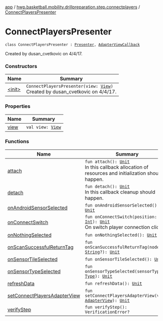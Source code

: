 [app](../../index.md) / [hwp.basketball.mobility.drillpreparation.step.connectplayers](../index.md) / [ConnectPlayersPresenter](.)

# ConnectPlayersPresenter

`class ConnectPlayersPresenter : `[`Presenter`](../-connect-players-contract/-presenter/index.md)`, `[`AdapterViewCallback`](../-connect-players-contract/-adapter-view-callback/index.md)

Created by dusan_cvetkovic on 4/4/17.

### Constructors

| Name | Summary |
|---|---|
| [&lt;init&gt;](-init-.md) | `ConnectPlayersPresenter(view: `[`View`](../-connect-players-contract/-view/index.md)`)`<br>Created by dusan_cvetkovic on 4/4/17. |

### Properties

| Name | Summary |
|---|---|
| [view](view.md) | `val view: `[`View`](../-connect-players-contract/-view/index.md) |

### Functions

| Name | Summary |
|---|---|
| [attach](attach.md) | `fun attach(): `[`Unit`](https://kotlinlang.org/api/latest/jvm/stdlib/kotlin/-unit/index.html)<br>In this callback allocation of resources and initialization should happen. |
| [detach](detach.md) | `fun detach(): `[`Unit`](https://kotlinlang.org/api/latest/jvm/stdlib/kotlin/-unit/index.html)<br>In this callback cleanup should happen. |
| [onAndroidSensorSelected](on-android-sensor-selected.md) | `fun onAndroidSensorSelected(): `[`Unit`](https://kotlinlang.org/api/latest/jvm/stdlib/kotlin/-unit/index.html) |
| [onConnectSwitch](on-connect-switch.md) | `fun onConnectSwitch(position: `[`Int`](https://kotlinlang.org/api/latest/jvm/stdlib/kotlin/-int/index.html)`): `[`Unit`](https://kotlinlang.org/api/latest/jvm/stdlib/kotlin/-unit/index.html)<br>On switch player connection clicked. |
| [onNothingSelected](on-nothing-selected.md) | `fun onNothingSelected(): `[`Unit`](https://kotlinlang.org/api/latest/jvm/stdlib/kotlin/-unit/index.html) |
| [onScanSuccessfulReturnTag](on-scan-successful-return-tag.md) | `fun onScanSuccessfulReturnTag(nodeTag: `[`String`](https://kotlinlang.org/api/latest/jvm/stdlib/kotlin/-string/index.html)`?): `[`Unit`](https://kotlinlang.org/api/latest/jvm/stdlib/kotlin/-unit/index.html) |
| [onSensorTileSelected](on-sensor-tile-selected.md) | `fun onSensorTileSelected(): `[`Unit`](https://kotlinlang.org/api/latest/jvm/stdlib/kotlin/-unit/index.html) |
| [onSensorTypeSelected](on-sensor-type-selected.md) | `fun onSensorTypeSelected(sensorType: `[`Type`](../../hwp.basketball.mobility.device.sensor/-sensor-factory/-type/index.md)`): `[`Unit`](https://kotlinlang.org/api/latest/jvm/stdlib/kotlin/-unit/index.html) |
| [refreshData](refresh-data.md) | `fun refreshData(): `[`Unit`](https://kotlinlang.org/api/latest/jvm/stdlib/kotlin/-unit/index.html) |
| [setConnectPlayersAdapterView](set-connect-players-adapter-view.md) | `fun setConnectPlayersAdapterView(view: `[`AdapterView`](../-connect-players-contract/-adapter-view/index.md)`): `[`Unit`](https://kotlinlang.org/api/latest/jvm/stdlib/kotlin/-unit/index.html) |
| [verifyStep](verify-step.md) | `fun verifyStep(): VerificationError?` |
